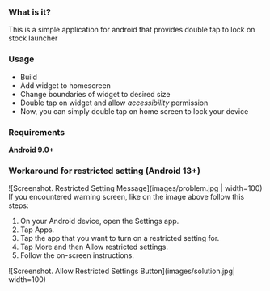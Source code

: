 ### What is it?
This is a simple application for android that provides double tap to lock on stock launcher
### Usage
- Build
- Add widget to homescreen
- Change boundaries of widget to desired size
- Double tap on widget and allow _accessibility_ permission 
- Now, you can simply double tap on home screen to lock your device
### Requirements
__Android 9.0+__
### Workaround for restricted setting (Android 13+)
![Screenshot. Restricted Setting Message](images/problem.jpg | width=100)
If you encountered warning screen, like on the image above
follow this steps:

1. On your Android device, open the Settings app.
2. Tap Apps.
3. Tap the app that you want to turn on a restricted setting for.
4. Tap More and then Allow restricted settings.
5. Follow the on-screen instructions.

![Screenshot. Allow Restricted Settings Button](images/solution.jpg| width=100)



